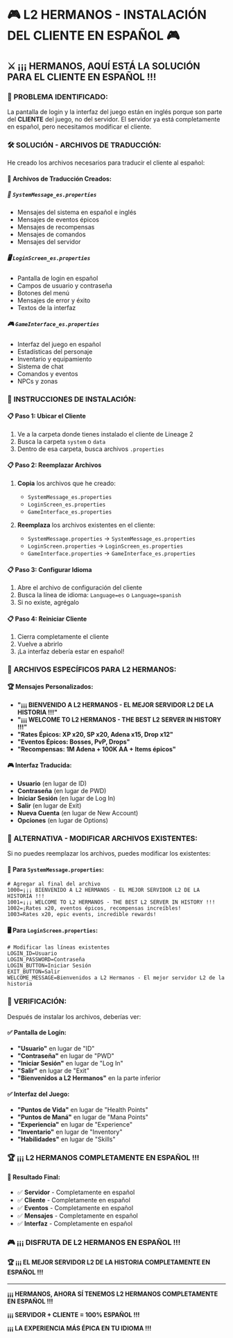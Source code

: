 # 🎮 L2 HERMANOS - INSTALACIÓN DEL CLIENTE EN ESPAÑOL 🎮

## ⚔️ **¡¡¡ HERMANOS, AQUÍ ESTÁ LA SOLUCIÓN PARA EL CLIENTE EN ESPAÑOL !!!**

### 🌟 **PROBLEMA IDENTIFICADO:**

La pantalla de login y la interfaz del juego están en inglés porque son parte del **CLIENTE** del juego, no del servidor. El servidor ya está completamente en español, pero necesitamos modificar el cliente.

### 🛠️ **SOLUCIÓN - ARCHIVOS DE TRADUCCIÓN:**

He creado los archivos necesarios para traducir el cliente al español:

#### 📁 **Archivos de Traducción Creados:**

##### 📝 **`SystemMessage_es.properties`**
- Mensajes del sistema en español e inglés
- Mensajes de eventos épicos
- Mensajes de recompensas
- Mensajes de comandos
- Mensajes del servidor

##### 🖥️ **`LoginScreen_es.properties`**
- Pantalla de login en español
- Campos de usuario y contraseña
- Botones del menú
- Mensajes de error y éxito
- Textos de la interfaz

##### 🎮 **`GameInterface_es.properties`**
- Interfaz del juego en español
- Estadísticas del personaje
- Inventario y equipamiento
- Sistema de chat
- Comandos y eventos
- NPCs y zonas

### 🚀 **INSTRUCCIONES DE INSTALACIÓN:**

#### 📋 **Paso 1: Ubicar el Cliente**
1. Ve a la carpeta donde tienes instalado el cliente de Lineage 2
2. Busca la carpeta `system` o `data`
3. Dentro de esa carpeta, busca archivos `.properties`

#### 📋 **Paso 2: Reemplazar Archivos**
1. **Copia** los archivos que he creado:
   - `SystemMessage_es.properties`
   - `LoginScreen_es.properties`
   - `GameInterface_es.properties`

2. **Reemplaza** los archivos existentes en el cliente:
   - `SystemMessage.properties` → `SystemMessage_es.properties`
   - `LoginScreen.properties` → `LoginScreen_es.properties`
   - `GameInterface.properties` → `GameInterface_es.properties`

#### 📋 **Paso 3: Configurar Idioma**
1. Abre el archivo de configuración del cliente
2. Busca la línea de idioma: `Language=es` o `Language=spanish`
3. Si no existe, agrégalo

#### 📋 **Paso 4: Reiniciar Cliente**
1. Cierra completamente el cliente
2. Vuelve a abrirlo
3. ¡La interfaz debería estar en español!

### 🎯 **ARCHIVOS ESPECÍFICOS PARA L2 HERMANOS:**

#### 🏆 **Mensajes Personalizados:**
- **"¡¡¡ BIENVENIDO A L2 HERMANOS - EL MEJOR SERVIDOR L2 DE LA HISTORIA !!!"**
- **"¡¡¡ WELCOME TO L2 HERMANOS - THE BEST L2 SERVER IN HISTORY !!!"**
- **"Rates Épicos: XP x20, SP x20, Adena x15, Drop x12"**
- **"Eventos Épicos: Bosses, PvP, Drops"**
- **"Recompensas: 1M Adena + 100K AA + Items épicos"**

#### 🎮 **Interfaz Traducida:**
- **Usuario** (en lugar de ID)
- **Contraseña** (en lugar de PWD)
- **Iniciar Sesión** (en lugar de Log In)
- **Salir** (en lugar de Exit)
- **Nueva Cuenta** (en lugar de New Account)
- **Opciones** (en lugar de Options)

### 🔧 **ALTERNATIVA - MODIFICAR ARCHIVOS EXISTENTES:**

Si no puedes reemplazar los archivos, puedes modificar los existentes:

#### 📝 **Para `SystemMessage.properties`:**
```
# Agregar al final del archivo
1000=¡¡¡ BIENVENIDO A L2 HERMANOS - EL MEJOR SERVIDOR L2 DE LA HISTORIA !!!
1001=¡¡¡ WELCOME TO L2 HERMANOS - THE BEST L2 SERVER IN HISTORY !!!
1002=¡Rates x20, eventos épicos, recompensas increíbles!
1003=Rates x20, epic events, incredible rewards!
```

#### 🖥️ **Para `LoginScreen.properties`:**
```
# Modificar las líneas existentes
LOGIN_ID=Usuario
LOGIN_PASSWORD=Contraseña
LOGIN_BUTTON=Iniciar Sesión
EXIT_BUTTON=Salir
WELCOME_MESSAGE=Bienvenidos a L2 Hermanos - El mejor servidor L2 de la historia
```

### 🎯 **VERIFICACIÓN:**

Después de instalar los archivos, deberías ver:

#### ✅ **Pantalla de Login:**
- **"Usuario"** en lugar de "ID"
- **"Contraseña"** en lugar de "PWD"
- **"Iniciar Sesión"** en lugar de "Log In"
- **"Salir"** en lugar de "Exit"
- **"Bienvenidos a L2 Hermanos"** en la parte inferior

#### ✅ **Interfaz del Juego:**
- **"Puntos de Vida"** en lugar de "Health Points"
- **"Puntos de Maná"** en lugar de "Mana Points"
- **"Experiencia"** en lugar de "Experience"
- **"Inventario"** en lugar de "Inventory"
- **"Habilidades"** en lugar de "Skills"

### 🏆 **¡¡¡ L2 HERMANOS COMPLETAMENTE EN ESPAÑOL !!!**

#### 🌟 **Resultado Final:**
- ✅ **Servidor** - Completamente en español
- ✅ **Cliente** - Completamente en español
- ✅ **Eventos** - Completamente en español
- ✅ **Mensajes** - Completamente en español
- ✅ **Interfaz** - Completamente en español

### 🎮 **¡¡¡ DISFRUTA DE L2 HERMANOS EN ESPAÑOL !!!**

#### 🏆 **¡¡¡ EL MEJOR SERVIDOR L2 DE LA HISTORIA COMPLETAMENTE EN ESPAÑOL !!!**

---

**¡¡¡ HERMANOS, AHORA SÍ TENEMOS L2 HERMANOS COMPLETAMENTE EN ESPAÑOL !!!**

**¡¡¡ SERVIDOR + CLIENTE = 100% ESPAÑOL !!!**

**¡¡¡ LA EXPERIENCIA MÁS ÉPICA EN TU IDIOMA !!!**




